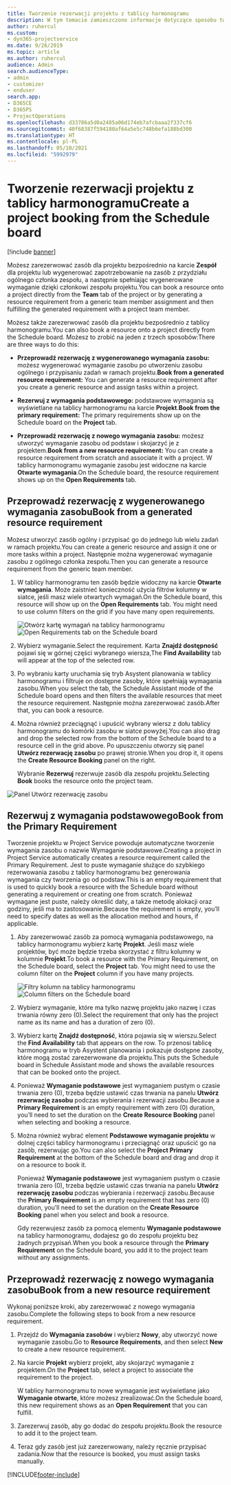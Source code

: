 ```yaml
---
title: Tworzenie rezerwacji projektu z tablicy harmonogramu
description: W tym temacie zamieszczono informacje dotyczące sposobu tworzenia rezerwacji w projekcie z tablicy harmonogramu.
author: ruhercul
ms.custom:
- dyn365-projectservice
ms.date: 9/26/2019
ms.topic: article
ms.author: ruhercul
audience: Admin
search.audienceType:
- admin
- customizer
- enduser
search.app:
- D365CE
- D365PS
- ProjectOperations
ms.openlocfilehash: d33786a5d0a2485a06d174eb7afcbaaa2f337cf6
ms.sourcegitcommit: 40f68387f594180af64a5e5c748b6efa188bd300
ms.translationtype: HT
ms.contentlocale: pl-PL
ms.lasthandoff: 05/10/2021
ms.locfileid: "5992979"
---
```

# <a name="create-a-project-booking-from-the-schedule-board"></a><span data-ttu-id="2dfac-103">Tworzenie rezerwacji projektu z tablicy harmonogramu</span><span class="sxs-lookup"><span data-stu-id="2dfac-103">Create a project booking from the Schedule board</span></span>

[!include [banner](../includes/psa-now-project-operations.md)]

<span data-ttu-id="2dfac-104">Możesz zarezerwować zasób dla projektu bezpośrednio na karcie **Zespół** dla projektu lub wygenerować zapotrzebowanie na zasób z przydziału ogólnego członka zespołu, a następnie spełniając wygenerowane wymaganie dzięki członkowi zespołu projektu.</span><span class="sxs-lookup"><span data-stu-id="2dfac-104">You can book a resource onto a project directly from the **Team** tab of the project or by generating a resource requirement from a generic team member assignment and then fulfilling the generated requirement with a project team member.</span></span>

<span data-ttu-id="2dfac-105">Możesz także zarezerwować zasób dla projektu bezpośrednio z tablicy harmonogramu.</span><span class="sxs-lookup"><span data-stu-id="2dfac-105">You can also book a resource onto a project directly from the Schedule board.</span></span> <span data-ttu-id="2dfac-106">Możesz to zrobić na jeden z trzech sposobów:</span><span class="sxs-lookup"><span data-stu-id="2dfac-106">There are three ways to do this:</span></span>

- <span data-ttu-id="2dfac-107">**Przeprowadź rezerwację z wygenerowanego wymagania zasobu:** możesz wygenerować wymaganie zasobu po utworzeniu zasobu ogólnego i przypisaniu zadań w ramach projektu.</span><span class="sxs-lookup"><span data-stu-id="2dfac-107">**Book from a generated resource requirement:** You can generate a resource requirement after you create a generic resource and assign tasks within a project.</span></span>

- <span data-ttu-id="2dfac-108">**Rezerwuj z wymagania podstawowego:** podstawowe wymagania są wyświetlane na tablicy harmonogramu na karcie **Projekt**.</span><span class="sxs-lookup"><span data-stu-id="2dfac-108">**Book from the primary requirement:** The primary requirements show up on the Schedule board on the **Project** tab.</span></span> 

- <span data-ttu-id="2dfac-109">**Przeprowadź rezerwację z nowego wymagania zasobu:** możesz utworzyć wymaganie zasobu od podstaw i skojarzyć je z projektem.</span><span class="sxs-lookup"><span data-stu-id="2dfac-109">**Book from a new resource requirement:** You can create a resource requirement from scratch and associate it with a project.</span></span> <span data-ttu-id="2dfac-110">W tablicy harmonogramu wymaganie zasobu jest widoczne na karcie **Otwarte wymagania**.</span><span class="sxs-lookup"><span data-stu-id="2dfac-110">On the Schedule board, the resource requirement shows up on the **Open Requirements** tab.</span></span>

## <a name="book-from-a-generated-resource-requirement"></a><span data-ttu-id="2dfac-111">Przeprowadź rezerwację z wygenerowanego wymagania zasobu</span><span class="sxs-lookup"><span data-stu-id="2dfac-111">Book from a generated resource requirement</span></span>

<span data-ttu-id="2dfac-112">Możesz utworzyć zasób ogólny i przypisać go do jednego lub wielu zadań w ramach projektu.</span><span class="sxs-lookup"><span data-stu-id="2dfac-112">You can create a generic resource and assign it one or more tasks within a project.</span></span> <span data-ttu-id="2dfac-113">Następnie można wygenerować wymaganie zasobu z ogólnego członka zespołu.</span><span class="sxs-lookup"><span data-stu-id="2dfac-113">Then you can generate a resource requirement from the generic team member.</span></span> 

1.  <span data-ttu-id="2dfac-114">W tablicy harmonogramu ten zasób będzie widoczny na karcie **Otwarte wymagania**. Może zaistnieć konieczność użycia filtrów kolumny w siatce, jeśli masz wiele otwartych wymagań.</span><span class="sxs-lookup"><span data-stu-id="2dfac-114">On the Schedule board, this resource will show up on the **Open Requirements** tab. You might need to use column filters on the grid if you have many open requirements.</span></span> 

    <span data-ttu-id="2dfac-115">![Otwórz kartę wymagań na tablicy harmonogramu](media/FAQ-Project-Booking-Schedule-Board-1.png "Zrzut ekranu ukazujący tabelę z rezerwacjami i przypisaniami")</span><span class="sxs-lookup"><span data-stu-id="2dfac-115">![Open Requirements tab on the Schedule board](media/FAQ-Project-Booking-Schedule-Board-1.png "Screenshot of bookings and assignments table")</span></span>

2. <span data-ttu-id="2dfac-116">Wybierz wymaganie.</span><span class="sxs-lookup"><span data-stu-id="2dfac-116">Select the requirement.</span></span> <span data-ttu-id="2dfac-117">Karta **Znajdź dostępność** pojawi się w górnej części wybranego wiersza,</span><span class="sxs-lookup"><span data-stu-id="2dfac-117">The **Find Availability** tab will appear at the top of the selected row.</span></span>
 
3. <span data-ttu-id="2dfac-118">Po wybraniu karty uruchamia się tryb Asystent planowania w tablicy harmonogramu i filtruje on dostępne zasoby, które spełniają wymagania zasobu.</span><span class="sxs-lookup"><span data-stu-id="2dfac-118">When you select the tab, the Schedule Assistant mode of the Schedule board opens and then filters the available resources that meet the resource requirement.</span></span> <span data-ttu-id="2dfac-119">Następnie można zarezerwować zasób.</span><span class="sxs-lookup"><span data-stu-id="2dfac-119">After that, you can book a resource.</span></span>

4. <span data-ttu-id="2dfac-120">Można również przeciągnąć i upuścić wybrany wiersz z dołu tablicy harmonogramu do komórki zasobu w siatce powyżej.</span><span class="sxs-lookup"><span data-stu-id="2dfac-120">You can also drag and drop the selected row from the bottom of the Schedule board to a resource cell in the grid above.</span></span> <span data-ttu-id="2dfac-121">Po upuszczeniu otworzy się panel **Utwórz rezerwację zasobu** po prawej stronie.</span><span class="sxs-lookup"><span data-stu-id="2dfac-121">When you drop it, it opens the **Create Resource Booking** panel on the right.</span></span>

    <span data-ttu-id="2dfac-122">Wybranie **Rezerwuj** rezerwuje zasób dla zespołu projektu.</span><span class="sxs-lookup"><span data-stu-id="2dfac-122">Selecting **Book** books the resource onto the project team.</span></span>

![Panel Utwórz rezerwację zasobu](media/FAQ-Project-Booking-Schedule-Board-6.png "")
 

## <a name="book-from-the-primary-requirement"></a><span data-ttu-id="2dfac-124">Rezerwuj z wymagania podstawowego</span><span class="sxs-lookup"><span data-stu-id="2dfac-124">Book from the Primary Requirement</span></span>

<span data-ttu-id="2dfac-125">Tworzenie projektu w Project Service powoduje automatyczne tworzenie wymagania zasobu o nazwie Wymaganie podstawowe.</span><span class="sxs-lookup"><span data-stu-id="2dfac-125">Creating a project in Project Service automatically creates a resource requirement called the Primary Requirement.</span></span> <span data-ttu-id="2dfac-126">Jest to puste wymaganie służące do szybkiego rezerwowania zasobu z tablicy harmonogramu bez generowania wymagania czy tworzenia go od podstaw.</span><span class="sxs-lookup"><span data-stu-id="2dfac-126">This is an empty requirement that is used to quickly book a resource with the Schedule board without generating a requirement or creating one from scratch.</span></span> <span data-ttu-id="2dfac-127">Ponieważ wymagane jest puste, należy określić daty, a także metodę alokacji oraz godziny, jeśli ma to zastosowanie.</span><span class="sxs-lookup"><span data-stu-id="2dfac-127">Because the requirement is empty, you’ll need to specify dates as well as the allocation method and hours, if applicable.</span></span> 

1. <span data-ttu-id="2dfac-128">Aby zarezerwować zasób za pomocą wymagania podstawowego, na tablicy harmonogramu wybierz kartę **Projekt**. Jeśli masz wiele projektów, być może będzie trzeba skorzystać z filtru kolumny w kolumnie **Projekt**.</span><span class="sxs-lookup"><span data-stu-id="2dfac-128">To book a resource with the Primary Requirement, on the Schedule board, select the **Project** tab. You might need to use the column filter on the **Project** column if you have many projects.</span></span>

   <span data-ttu-id="2dfac-129">![Filtry kolumn na tablicy harmonogramu](media/FAQ-Project-Booking-Schedule-Board-2.png "Zrzut ekranu ukazujący tabelę z rezerwacjami i przypisaniami")</span><span class="sxs-lookup"><span data-stu-id="2dfac-129">![Column filters on the Schedule board](media/FAQ-Project-Booking-Schedule-Board-2.png "Screenshot of bookings and assignments table")</span></span>

2. <span data-ttu-id="2dfac-130">Wybierz wymaganie, które ma tylko nazwę projektu jako nazwę i czas trwania równy zero (0).</span><span class="sxs-lookup"><span data-stu-id="2dfac-130">Select the requirement that only has the project name as its name and has a duration of zero (0).</span></span>

3. <span data-ttu-id="2dfac-131">Wybierz kartę **Znajdź dostępność**, która pojawia się w wierszu.</span><span class="sxs-lookup"><span data-stu-id="2dfac-131">Select the **Find Availability** tab that appears on the row.</span></span> <span data-ttu-id="2dfac-132">To przenosi tablicę harmonogramu w tryb Asystent planowania i pokazuje dostępne zasoby, które mogą zostać zarezerwowane dla projektu.</span><span class="sxs-lookup"><span data-stu-id="2dfac-132">This puts the Schedule board in Schedule Assistant mode and shows the available resources that can be booked onto the project.</span></span>

4. <span data-ttu-id="2dfac-133">Ponieważ **Wymaganie podstawowe** jest wymaganiem pustym o czasie trwania zero (0), trzeba będzie ustawić czas trwania na panelu **Utwórz rezerwację zasobu** podczas wybierania i rezerwacji zasobu.</span><span class="sxs-lookup"><span data-stu-id="2dfac-133">Because a **Primary Requirement** is an empty requirement with zero (0) duration, you’ll need to set the duration on the **Create Resource Booking** panel when selecting and booking a resource.</span></span>

5. <span data-ttu-id="2dfac-134">Można również wybrać element **Podstawowe wymaganie projektu** w dolnej części tablicy harmonogramu i przeciągnąć oraz upuścić go na zasób, rezerwując go.</span><span class="sxs-lookup"><span data-stu-id="2dfac-134">You can also select the **Project Primary Requirement** at the bottom of the Schedule board and drag and drop it on a resource to book it.</span></span>
 
    <span data-ttu-id="2dfac-135">Ponieważ **Wymaganie podstawowe** jest wymaganiem pustym o czasie trwania zero (0), trzeba będzie ustawić czas trwania na panelu **Utwórz rezerwację zasobu** podczas wybierania i rezerwacji zasobu.</span><span class="sxs-lookup"><span data-stu-id="2dfac-135">Because the **Primary Requirement** is an empty requirement that has zero (0) duration, you’ll need to set the duration on the **Create Resource Booking** panel when you select and book a resource.</span></span>
 
    <span data-ttu-id="2dfac-136">Gdy rezerwujesz zasób za pomocą elementu **Wymaganie podstawowe** na tablicy harmonogramu, dodajesz go do zespołu projektu bez żadnych przypisań.</span><span class="sxs-lookup"><span data-stu-id="2dfac-136">When you book a resource through the **Primary Requirement** on the Schedule board, you add it to the project team without any assignments.</span></span>
 
## <a name="book-from-a-new-resource-requirement"></a><span data-ttu-id="2dfac-137">Przeprowadź rezerwację z nowego wymagania zasobu</span><span class="sxs-lookup"><span data-stu-id="2dfac-137">Book from a new resource requirement</span></span>
<span data-ttu-id="2dfac-138">Wykonaj poniższe kroki, aby zarezerwować z nowego wymagania zasobu.</span><span class="sxs-lookup"><span data-stu-id="2dfac-138">Complete the following steps to book from a new resource requirement.</span></span> 

1. <span data-ttu-id="2dfac-139">Przejdź do **Wymagania zasobów** i wybierz **Nowy**, aby utworzyć nowe wymaganie zasobu.</span><span class="sxs-lookup"><span data-stu-id="2dfac-139">Go to **Resource Requirements**, and then select **New** to create a new resource requirement.</span></span>

2. <span data-ttu-id="2dfac-140">Na karcie **Projekt** wybierz projekt, aby skojarzyć wymaganie z projektem.</span><span class="sxs-lookup"><span data-stu-id="2dfac-140">On the **Project** tab, select a project to associate the requirement to the project.</span></span>
 
    <span data-ttu-id="2dfac-141">W tablicy harmonogramu to nowe wymaganie jest wyświetlane jako **Wymaganie otwarte**, które możesz zrealizować.</span><span class="sxs-lookup"><span data-stu-id="2dfac-141">On the Schedule board, this new requirement shows as an **Open Requirement** that you can fulfill.</span></span>

3. <span data-ttu-id="2dfac-142">Zarezerwuj zasób, aby go dodać do zespołu projektu.</span><span class="sxs-lookup"><span data-stu-id="2dfac-142">Book the resource to add it to the project team.</span></span>

4. <span data-ttu-id="2dfac-143">Teraz gdy zasób jest już zarezerwowany, należy ręcznie przypisać zadania.</span><span class="sxs-lookup"><span data-stu-id="2dfac-143">Now that the resource is booked, you must assign tasks manually.</span></span>



[!INCLUDE[footer-include](../includes/footer-banner.md)]